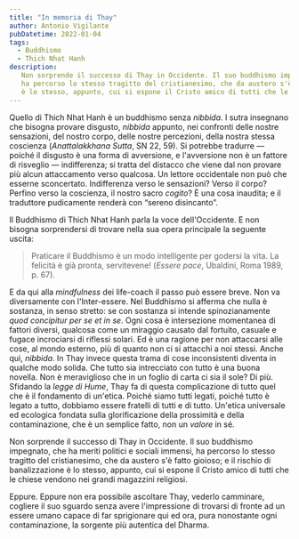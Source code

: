 ```yaml
---
title: "In memoria di Thay"
author: Antonio Vigilante
pubDatetime: 2022-01-04
tags: 
  - Buddhismo
  - Thich Nhat Hanh
description: 
   Non sorprende il successo di Thay in Occidente. Il suo buddhismo impegnato, che ha meriti politici e sociali immensi, 
   ha percorso lo stesso tragitto del cristianesimo, che da austero s'è fatto gioioso; e il rischio di banalizzazione 
   è lo stesso, appunto, cui si espone il Cristo amico di tutti che le chiese vendono nei grandi magazzini religiosi.
---
```


Quello di Thich Nhat Hanh è un buddhismo senza _nibbida_. I sutra insegnano che bisogna provare disgusto, _nibbida_ appunto, nei confronti delle nostre sensazioni, del nostro corpo, delle nostre percezioni, della nostra stessa coscienza (_Anattalakkhana Sutta_, SN 22, 59). Si potrebbe tradurre — poiché il disgusto è una forma di avversione, e l'avversione non è un fattore di risveglio — indifferenza; si tratta del distacco che viene dal non provare più alcun attaccamento verso qualcosa. Un lettore occidentale non può che esserne sconcertato. Indifferenza verso le sensazioni? Verso il corpo? Perfino verso la coscienza, il nostro sacro _cogito_? È una cosa inaudita; e il traduttore pudicamente renderà con “sereno disincanto”.  

Il Buddhismo di Thich Nhat Hanh parla la voce dell'Occidente. E non bisogna sorprendersi di trovare nella sua opera principale la seguente uscita:

> Praticare il Buddhismo è un modo intelligente per godersi la vita. La felicità è già pronta, servitevene! (_Essere pace_, Ubaldini, Roma 1989, p. 67).

E da qui alla _mindfulness_ dei life-coach il passo può essere breve. Non va diversamente con l'Inter-essere. Nel Buddhismo si afferma che nulla è sostanza, in senso stretto: se con sostanza si intende spinozianamente _quod concipitur per se et in se_. Ogni cosa è intersezione momentanea di fattori diversi, qualcosa come un miraggio causato dal fortuito, casuale e fugace incrociarsi di riflessi solari. Ed è una ragione per non attaccarsi alle cose, al mondo esterno, più di quanto non ci si attacchi a noi stessi. Anche qui, _nibbida_. In Thay invece questa trama di cose inconsistenti diventa in qualche modo solida. Che tutto sia intrecciato con tutto è una buona novella. Non è meraviglioso che in un foglio di carta ci sia il sole? Di più. Sfidando la _legge di Hume_, Thay fa di questa complicazione di tutto quel che è il fondamento di un'etica. Poiché siamo tutti legati, poiché tutto è legato a tutto, dobbiamo essere fratelli di tutti e di tutto. Un'etica universale ed ecologica fondata sulla glorificazione della prossimità e della contaminazione, che è un semplice fatto, non un _valore_ in sé.  

Non sorprende il successo di Thay in Occidente. Il suo buddhismo impegnato, che ha meriti politici e sociali immensi, ha percorso lo stesso tragitto del cristianesimo, che da austero s'è fatto gioioso; e il rischio di banalizzazione è lo stesso, appunto, cui si espone il Cristo amico di tutti che le chiese vendono nei grandi magazzini religiosi.  

Eppure. Eppure non era possibile ascoltare Thay, vederlo camminare, cogliere il suo sguardo senza avere l'impressione di trovarsi di fronte ad un essere umano capace di far sprigionare qui ed ora, pura nonostante ogni contaminazione, la sorgente più autentica del Dharma.

